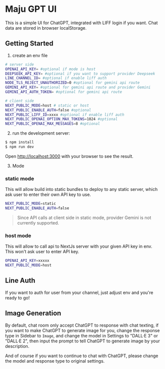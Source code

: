 # Maju GPT UI

This is a simple UI for ChatGPT, integrated with LIFF login if you want. Chat data are stored in browser localStorage.


## Getting Started
1. create an env file
```bash
# server side
OPENAI_API_KEY= #optional if mode is host
DEEPSEEK_API_KEY= #optional if you want to support provider Deepseek
LINE_CHANNEL_ID= #optional if enable liff auth
NODE_TLS_REJECT_UNAUTHORIZED=0 #optional for gemini api route
GEMINI_API_KEY= #optional for gemini api route and provider Gemini
GEMINI_API_AUTH_TOKEN= #optional for gemini api route

# client side
NEXT_PUBLIC_MODE=host # static or host
NEXT_PUBLIC_ENABLE_AUTH=false #optional
NEXT_PUBLIC_LIFF_ID=xxxx #optional if enable liff auth
NEXT_PUBLIC_OPENAI_OPTION_MAX_TOKENS=1024 #optional
NEXT_PUBLIC_OPENAI_MAX_MESSAGES=8 #optional
```

2. run the development server:

```bash
$ npm install
$ npm run dev
```

Open [http://localhost:3000](http://localhost:3000) with your browser to see the result.

3. Mode
### static mode
This will allow build into static bundles to deploy to any static server, which ask user to enter their own API key to use.
```bash
NEXT_PUBLIC_MODE=static
NEXT_PUBLIC_ENABLE_AUTH=false
```

> Since API calls at client side in static mode, provider Gemini is not currently supported.

### host mode
This will allow to call api to NextJs server with your given API key in env. This won't ask user to enter API key.
```bash
OPENAI_API_KEY=xxxxx
NEXT_PUBLIC_MODE=host
```


## Line Auth
If you want to auth for user from your channel, just adjust env and you're ready to go!


## Image Generation
By default, chat room only accept ChatGPT to response with chat texting, if you want to make ChatGPT to generate image for you, change the response type in Sidebar to `Image`, and change the model in Settings to "DALL·E 3" or "DALL·E 2", then input the prompt to tell ChatGPT to generate image by your description.

And of course if you want to continue to chat with ChatGPT, please change the model and response type to original settings.
